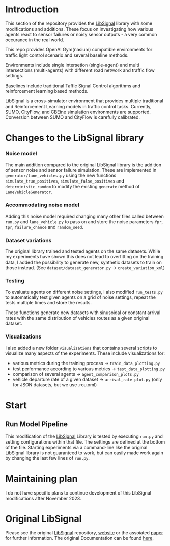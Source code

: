 # Introduction
This section of the repository provides the [LibSignal](https://github.com/DaRL-LibSignal/LibSignal/tree/master) library with some modifications and additions. These focus on investigating how various agents react to sensor failures or noisy sensor outputs - a very common occurance in the real world.

This repo provides OpenAI Gym(nasium) compatible environments for traffic light control scenario and several baseline methods. 

Environments include single intersetion (single-agent) and multi intersections (multi-agents) with different road network and traffic flow settings.

Baselines include traditional Taffic Signal Control algorithms and reinforcement learning based methods.

LibSignal is a cross-simulator environment that provides multiple traditional and Reinforcement Learning models in traffic control tasks. Currently, SUMO, CityFlow, and CBEine simulation environments are supported. Conversion between SUMO and CityFlow is carefully calibrated.

# Changes to the LibSignal library

### Noise model
The main addition compared to the original LibSignal library is the addition of sensor noise and sensor failure simulation. These are implemented in `generator/lane_vehicles.py` using the new functions `simulate_true_positives`, `simulate_false_positives` and `deterministic_random` to modify the existing `generate` method of `LaneVehicleGenerator`.

### Accommodating noise model
Adding this noise model required changing many other files called between `run.py` and `lane_vehicle.py` to pass on and store the noise parameters `fpr`, `tpr`, `failure_chance` and `random_seed`.

### Dataset variations
The original library trained and tested agents on the same datasets. While my experiments have shown this does not lead to overfitting on the training data, I added the possibility to generate new, synthetic datasets to train on those instead. (See `dataset/dataset_generator.py` -> `create_variation_xml`)

### Testing
To evaluate agents on different noise settings, I also modified `run_tests.py` to automatically test given agents on a grid of noise settings, repeat the tests multiple times and store the results.

These functions generate new datasets with sinusoidal or constant arrival rates with the same distribution of vehicles routes as a given original dataset.


### Visualizations
I also added a new folder `visualizations` that contains several scripts to visualize many aspects of the experiments. These include visualizations for:
- various metrics during the training process -> `train_data_plotting.py`
- test performance according to various metrics -> `test_data_plotting.py`
- comparison of several agents -> `agent_comparison_plots.py`
- vehicle departure rate of a given dataset -> `arrival_rate plot.py` (only for JSON datasets, but we use .rou.xml)

# Start

## Run Model Pipeline
This modification of the [LibSignal](https://github.com/DaRL-LibSignal/LibSignal/tree/master) Library is tested by executing `run.py` and setting configurations within that file. The settings are defined at the bottom of the file. Starting experiments via a command-line like the original LibSignal library is not guaranteed to work, but can easily made work again by changing the last few lines of `run.py`.

# Maintaining plan

I do not have specific plans to continue development of this LibSignal modifications after November 2023.

# Original LibSignal

Please see the original [LibSignal](https://github.com/DaRL-LibSignal/LibSignal/tree/master) repository, [website](https://darl-libsignal.github.io/) or the assoiated [paper](https://arxiv.org/abs/2211.10649) for further information. The original Documentation can be found [here](https://darl-libsignal.github.io/LibSignalDoc/).